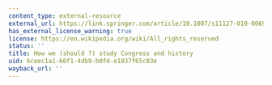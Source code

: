 ```yaml
---
content_type: external-resource
external_url: https://link.springer.com/article/10.1007/s11127-019-00693-5
has_external_license_warning: true
license: https://en.wikipedia.org/wiki/All_rights_reserved
status: ''
title: How we (should ?) study Congress and history
uid: 6ceec1a1-66f1-4db9-b0fd-e1837f65c83e
wayback_url: ''
---
```

